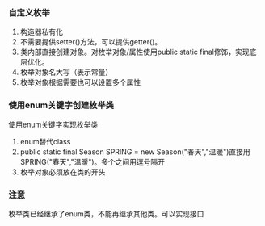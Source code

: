 ### 自定义枚举
1. 构造器私有化
2. 不需要提供setter()方法，可以提供getter()。
3. 类内部直接创建对象。对枚举对象/属性使用public static final修饰，实现底层优化。
4. 枚举对象名大写（表示常量）
5. 枚举对象根据需要也可以设置多个属性

### 使用enum关键字创建枚举类
使用enum关键字实现枚举类
1. enum替代class
2. public static final Season SPRING = new Season("春天","温暖")直接用SPRING("春天","温暖")。多个之间用逗号隔开
3. 枚举对象必须放在类的开头

### 注意
枚举类已经继承了enum类，不能再继承其他类。可以实现接口